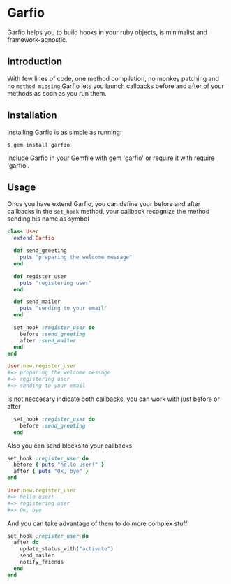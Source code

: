 Garfio
====

Garfio helps you to build hooks in your ruby objects, is minimalist and  framework-agnostic.

## Introduction

With few lines of code, one method compilation, no monkey patching and no `method missing` Garfio lets you launch callbacks before and after of your methods as soon as you run them.

## Installation

Installing Garfio is as simple as running:

```
$ gem install garfio
```

Include Garfio in your Gemfile with gem 'garfio' or require it with require 'garfio'.

Usage
-----

Once you have extend Garfio, you can define your before and after callbacks in the `set_hook` method, your callback recognize the method sending his name as symbol

```ruby
class User
  extend Garfio

  def send_greeting
    puts "preparing the welcome message"
  end

  def register_user
    puts "registering user"
  end

  def send_mailer
    puts "sending to your email"
  end

  set_hook :register_user do
    before :send_greeting
    after :send_mailer
  end
end

User.new.register_user
#=> preparing the welcome message
#=> registering user
#=> sending to your email
```

Is not neccesary indicate both callbacks, you can work with just before or after

```ruby
  set_hook :register_user do
    before :send_greeting
  end
```

Also you can send blocks to your callbacks
```ruby
set_hook :register_user do
  before { puts "hello user!" }
  after { puts "Ok, bye" }
end

User.new.register_user
#=> hello user!
#=> registering user
#=> Ok, bye
```

And you can take advantage of them to do more complex stuff

```ruby
set_hook :register_user do
  after do
    update_status_with("activate")
    send_mailer
    notify_friends
  end
end
```